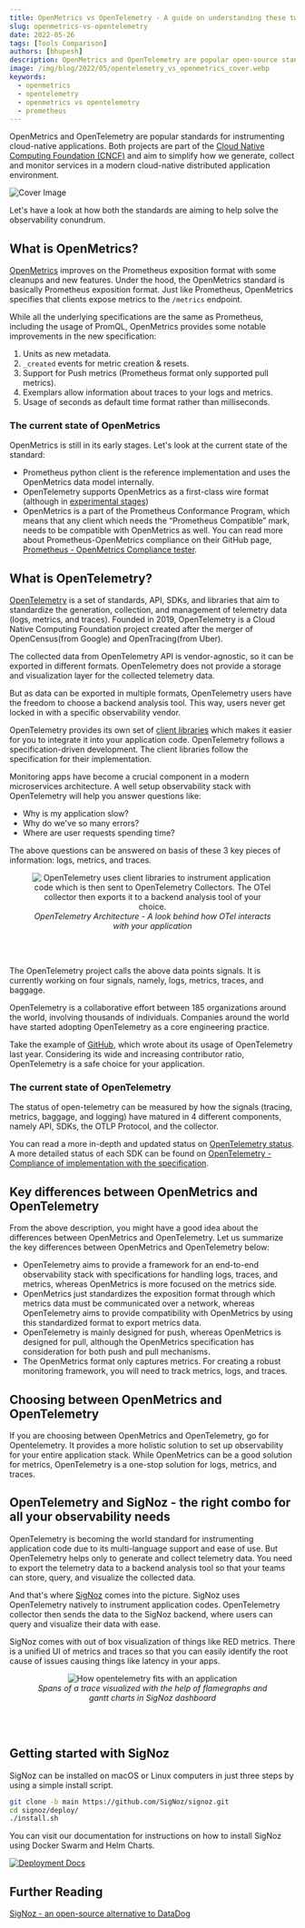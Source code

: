 ```yaml
---
title: OpenMetrics vs OpenTelemetry - A guide on understanding these two specifications
slug: openmetrics-vs-opentelemetry
date: 2022-05-26
tags: [Tools Comparison]
authors: [bhupesh]
description: OpenMetrics and OpenTelemetry are popular open-source standards for generating telemetry data from application code. While OpenTelemetry can be used for logs, metrics, and traces, OpenMetrics is focused on generating metrics at scale from...
image: /img/blog/2022/05/opentelemetry_vs_openmetrics_cover.webp
keywords:
  - openmetrics
  - opentelemetry
  - openmetrics vs opentelemetry
  - prometheus
---
```


<head>
  <link rel="canonical" href="https://signoz.io/blog/openmetrics-vs-opentelemetry/"/>
</head>

OpenMetrics and OpenTelemetry are popular standards for instrumenting cloud-native applications. Both projects are part of the <a href = "https://cncf.io/" rel="noopener noreferrer nofollow" target="_blank">Cloud Native Computing Foundation (CNCF)</a> and aim to simplify how we generate, collect and monitor services in a modern cloud-native distributed application environment.


<!--truncate-->

![Cover Image](/img/blog/2022/05/opentelemetry_vs_openmetrics_cover.webp)

Let's have a look at how both the standards are aiming to help solve the observability conundrum.


## What is OpenMetrics?

<a href = "https://github.com/OpenObservability/OpenMetrics" rel="noopener noreferrer nofollow" target="_blank">OpenMetrics</a> improves on the Prometheus exposition format with some cleanups and new features. Under the hood, the OpenMetrics standard is basically Prometheus exposition format. Just like Prometheus, OpenMetrics specifies that clients expose metrics to the `/metrics` endpoint.

While all the underlying specifications are the same as Prometheus, including the usage of PromQL, OpenMetrics provides some notable improvements in the new specification:

1. Units as new metadata.
2. `_created` events for metric creation & resets.
3. Support for Push metrics (Prometheus format only supported pull metrics).
4. Exemplars allow information about traces to your logs and metrics.
5. Usage of seconds as default time format rather than milliseconds.

### The current state of OpenMetrics

OpenMetrics is still in its early stages. Let's look at the current state of the standard:

- Prometheus python client is the reference implementation and uses the OpenMetrics data model internally.
- OpenTelemetry supports OpenMetrics as a first-class wire format (although in <a href = "https://opentelemetry.io/docs/reference/specification/compatibility/openmetrics/" rel="noopener noreferrer nofollow" target="_blank">experimental stages</a>)
- OpenMetrics is a part of the Prometheus Conformance Program, which means that any client which needs the “Prometheus Compatible” mark, needs to be compatible with OpenMetrics as well. You can read more about Prometheus-OpenMetrics compliance on their GitHub page, <a href = "https://github.com/prometheus/compliance/tree/main/openmetrics" rel="noopener noreferrer nofollow" target="_blank">Prometheus - OpenMetrics Compliance tester</a>.


## What is OpenTelemetry?

<a href = "https://opentelemetry.io/" rel="noopener noreferrer nofollow" target="_blank">OpenTelemetry</a> is a set of standards, API, SDKs, and libraries that aim to standardize the generation, collection, and management of telemetry data (logs, metrics, and traces). Founded in 2019, OpenTelemetry is a Cloud Native Computing Foundation project created after the merger of OpenCensus(from Google) and OpenTracing(from Uber).

The collected data from OpenTelemetry API is vendor-agnostic, so it can be exported in different formats. OpenTelemetry does not provide a storage and visualization layer for the collected telemetry data. 

But as data can be exported in multiple formats, OpenTelemetry users have the freedom to choose a backend analysis tool. This way, users never get locked in with a specific observability vendor.

OpenTelemetry provides its own set of <a href = "https://opentelemetry.io/docs/instrumentation/" rel="noopener noreferrer nofollow" target="_blank">client libraries</a> which makes it easier for you to integrate it into your application code. OpenTelemetry follows a specification-driven development. The client libraries follow the specification for their implementation.

Monitoring apps have become a crucial component in a modern microservices architecture. A well setup observability stack with OpenTelemetry will help you answer questions like:

- Why is my application slow?
- Why do we've so many errors?
- Where are user requests spending time?

The above questions can be answered on basis of these 3 key pieces of information: logs, metrics, and traces.

<figure data-zoomable align='center'>
    <img src="/img/blog/2022/05/opentelemetry_pipeline_light.webp" alt="OpenTelemetry uses client libraries to instrument application code which is then sent to OpenTelemetry Collectors. The OTel collector then exports it to a backend analysis tool of your choice."/>
    <figcaption><i>OpenTelemetry Architecture - A look behind how OTel interacts with your application</i></figcaption>
</figure>

<br></br>

The OpenTelemetry project calls the above data points signals. It is currently working on four signals, namely, logs, metrics, traces, and baggage.

OpenTelemetry is a collaborative effort between 185 organizations around the world, involving thousands of individuals. Companies around the world have started adopting OpenTelemetry as a core engineering practice.

Take the example of <a href = "https://github.blog/2021-05-26-why-and-how-github-is-adopting-opentelemetry/" rel="noopener noreferrer nofollow" target="_blank">GitHub</a>, which wrote about its usage of OpenTelemetry last year. Considering its wide and increasing contributor ratio, OpenTelemetry is a safe choice for your application.

### The current state of OpenTelemetry

The status of open-telemetry can be measured by how the signals (tracing, metrics, baggage, and logging) have matured in 4 different components, namely API, SDKs, the OTLP Protocol, and the collector.

You can read a more in-depth and updated status on <a href = "https://opentelemetry.io/status/" rel="noopener noreferrer nofollow" target="_blank">OpenTelemetry status</a>. A more detailed status of each SDK can be found on <a href = "https://github.com/open-telemetry/opentelemetry-specification/blob/main/spec-compliance-matrix.md" rel="noopener noreferrer nofollow" target="_blank">OpenTelemetry - Compliance of implementation with the specification</a>.

## Key differences between OpenMetrics and OpenTelemetry

From the above description, you might have a good idea about the differences between OpenMetrics and OpenTelemetry. Let us summarize the key differences between OpenMetrics and OpenTelemetry below:

- OpenTelemetry aims to provide a framework for an end-to-end observability stack with specifications for handling logs, traces, and metrics, whereas OpenMetrics is more focused on the metrics side.
- OpenMetrics just standardizes the exposition format through which metrics data must be communicated over a network, whereas OpenTelemetry aims to provide compatibility with OpenMetrics by using this standardized format to export metrics data.
- OpenTelemetry is mainly designed for push, whereas OpenMetrics is designed for pull, although the OpenMetrics specification has consideration for both push and pull mechanisms.
- The OpenMetrics format only captures metrics. For creating a robust monitoring framework, you will need to track metrics, logs, and traces.

## Choosing between OpenMetrics and OpenTelemetry

If you are choosing between OpenMetrics and OpenTelemetry, go for Opentelemetry. It provides a more holistic solution to set up observability for your entire application stack. While OpenMetrics can be a good solution for metrics, OpenTelemetry is a one-stop solution for logs, metrics, and traces.

## OpenTelemetry and SigNoz - the right combo for all your observability needs

OpenTelemetry is becoming the world standard for instrumenting application code due to its multi-language support and ease of use. But OpenTelemetry helps only to generate and collect telemetry data. You need to export the telemetry data to a backend analysis tool so that your teams can store, query, and visualize the collected data.

And that's where [SigNoz](https://signoz.io/?utm_source=blog&utm_medium=openmetrics_vs_opentelemetry) comes into the picture. SigNoz uses OpenTelemetry natively to instrument application codes. OpenTelemetry collector then sends the data to the SigNoz backend, where users can query and visualize their data with ease.

SigNoz comes with out of box visualization of things like RED metrics. There is a unified UI of metrics and traces so that you can easily identify the root cause of issues causing things like latency in your apps.


<figure data-zoomable align='center'>
    <img src="/img/blog/common/signoz_flamegraphs.webp" alt="How opentelemetry fits with an application"/>
    <figcaption><i>Spans of a trace visualized with the help of flamegraphs and gantt charts in SigNoz dashboard</i></figcaption>
</figure>

<br></br>

## Getting started with SigNoz

SigNoz can be installed on macOS or Linux computers in just three steps by using a simple install script.

```bash
git clone -b main https://github.com/SigNoz/signoz.git
cd signoz/deploy/
./install.sh
```

You can visit our documentation for instructions on how to install SigNoz using Docker Swarm and Helm Charts.

[![Deployment Docs](/img/blog/common/deploy_docker_documentation.webp)](https://signoz.io/docs/install/docker/?utm_source=blog&utm_medium=openmetrics-vs-opentelemetry)


## Further Reading

[SigNoz - an open-source alternative to DataDog](https://signoz.io/blog/open-source-datadog-alternative/)
